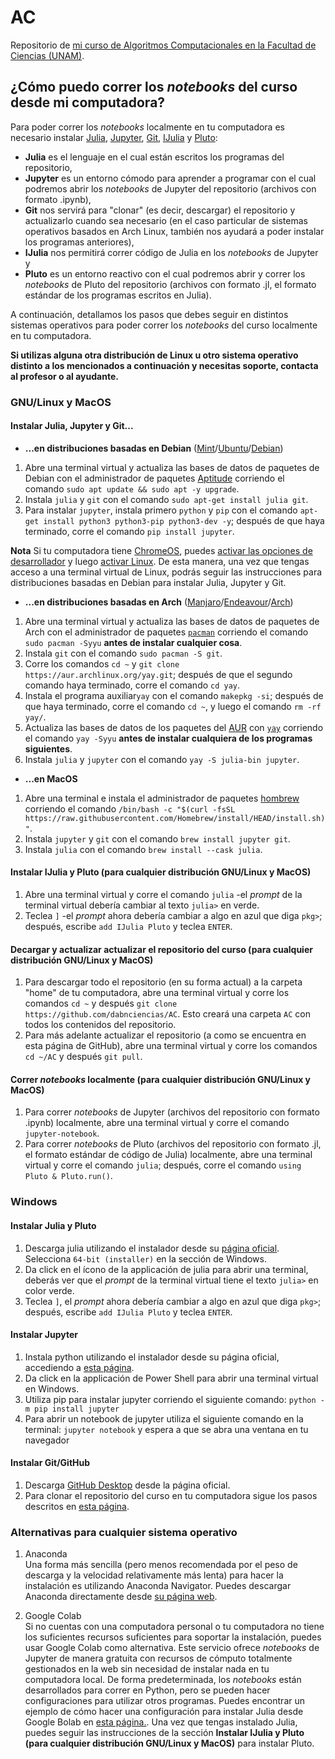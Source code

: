 # AC
  Repositorio de [mi curso de Algoritmos Computacionales en la Facultad de Ciencias (UNAM)](https://www.fciencias.unam.mx/docencia/horarios/presentacion/333034).

## ¿Cómo puedo correr los _notebooks_ del curso desde mi computadora?

Para poder correr los _notebooks_ localmente en tu computadora es necesario instalar [Julia](https://julialang.org/), [Jupyter](https://jupyter.org/), [Git](https://git-scm.com/doc), [IJulia](https://julialang.github.io/IJulia.jl/stable/) y [Pluto](https://github.com/fonsp/Pluto.jl):
* **Julia** es el lenguaje en el cual están escritos los programas del repositorio,
* **Jupyter** es un entorno cómodo para aprender a programar con el cual podremos abrir los _notebooks_ de Jupyter del repositorio (archivos con formato .ipynb),
* **Git** nos servirá para "clonar" (es decir, descargar) el repositorio y actualizarlo cuando sea necesario (en el caso particular de sistemas operativos basados en Arch Linux, también nos ayudará a poder instalar los programas anteriores),
* **IJulia** nos permitirá correr código de Julia en los _notebooks_ de Jupyter y 
* **Pluto** es un entorno reactivo con el cual podremos abrir y correr los _notebooks_ de Pluto del repositorio (archivos con formato .jl, el formato estándar de los programas escritos en Julia).

A continuación, detallamos los pasos que debes seguir en distintos sistemas operativos para poder correr los _notebooks_ del curso localmente en tu computadora. 

**Si utilizas alguna otra distribución de Linux u otro sistema operativo distinto a los mencionados a continuación y necesitas soporte, contacta al profesor o al ayudante.**

### GNU/Linux y MacOS

#### Instalar Julia, Jupyter y Git...

* **...en distribuciones basadas en Debian** ([Mint](https://linuxmint.com/)/[Ubuntu](https://ubuntu.com/)/[Debian](https://www.debian.org/))
1. Abre una terminal virtual y actualiza las bases de datos de paquetes de Debian con el administrador de paquetes [Aptitude](https://wiki.debian.org/Aptitude) corriendo el comando `sudo apt update && sudo apt -y upgrade`.
1. Instala `julia` y `git` con el comando `sudo apt-get install julia git`.
1. Para instalar `jupyter`, instala primero `python` y `pip` con el comando `apt-get install python3 python3-pip python3-dev -y`; después de que haya terminado, corre el comando `pip install jupyter`.

**Nota** Si tu computadora tiene [ChromeOS](https://www.google.com/chromebook/chrome-os/), puedes [activar las opciones de desarrollador](https://www.androidauthority.com/how-to-enable-developer-mode-on-a-chromebook-906688/) y luego [activar Linux](https://support.google.com/chromebook/answer/9145439?hl=en). De esta manera, una vez que tengas acceso a una terminal virtual de Linux, podrás seguir las instrucciones para distribuciones basadas en Debian para instalar Julia, Jupyter y Git.

* **...en distribuciones basadas en Arch** ([Manjaro](https://manjaro.org/)/[Endeavour](https://endeavouros.com/)/[Arch](https://archlinux.org/))
1. Abre una terminal virtual y actualiza las bases de datos de paquetes de Arch con el administrador de paquetes [`pacman`](https://wiki.archlinux.org/title/Pacman) corriendo el comando `sudo pacman -Syyu` **antes de instalar cualquier cosa**.
1. Instala `git` con el comando `sudo pacman -S git`.
1. Corre los comandos `cd ~` y `git clone https://aur.archlinux.org/yay.git`; después de que el segundo comando haya terminado, corre el comando `cd yay`.
1. Instala el programa auxiliar`yay` con el comando `makepkg -si`; después de que haya terminado, corre el comando `cd ~`, y luego el comando `rm -rf yay/`.
1. Actualiza las bases de datos de los paquetes del [AUR](https://wiki.archlinux.org/title/Arch_User_Repository_(Español)) con [`yay`](https://wiki.archlinux.org/title/AUR_helpers#Pacman_wrappers) corriendo el comando `yay -Syyu` **antes de instalar cualquiera de los programas siguientes**.
1. Instala `julia` y `jupyter` con el comando `yay -S julia-bin jupyter`. 

* **...en MacOS**
1. Abre una terminal e instala el administrador de paquetes [hombrew](https://brew.sh/) corriendo el comando `/bin/bash -c "$(curl -fsSL https://raw.githubusercontent.com/Homebrew/install/HEAD/install.sh)"`.
1. Instala `jupyter` y `git` con el comando `brew install jupyter git`.
1. Instala `julia` con el comando `brew install --cask julia`.

#### Instalar IJulia y Pluto (para cualquier distribución GNU/Linux y MacOS)
1. Abre una terminal virtual y corre el comando `julia` -el _prompt_ de la terminal virtual debería cambiar al texto `julia>` en verde.
1. Teclea `]` -el _prompt_ ahora debería cambiar a algo en azul que diga `pkg>`; después, escribe `add IJulia Pluto` y teclea `ENTER`.

#### Decargar y actualizar actualizar el repositorio del curso (para cualquier distribución GNU/Linux y MacOS)
1. Para descargar todo el repositorio (en su forma actual) a la carpeta "home" de tu computadora, abre una terminal virtual y corre los comandos `cd ~` y después `git clone https://github.com/dabnciencias/AC`. Esto creará una carpeta `AC` con todos los contenidos del repositorio.
1. Para más adelante actualizar el repositorio (a como se encuentra en esta página de GitHub), abre una terminal virtual y corre los comandos `cd ~/AC` y después `git pull`.

#### Correr _notebooks_ localmente (para cualquier distribución GNU/Linux y MacOS)
1. Para correr _notebooks_ de Jupyter (archivos del repositorio con formato .ipynb) localmente, abre una terminal virtual y corre el comando `jupyter-notebook`.
1. Para correr _notebooks_ de Pluto (archivos del repositorio con formato .jl, el formato estándar de código de Julia) localmente, abre una terminal virtual y corre el comando `julia`; después, corre el comando `using Pluto & Pluto.run()`.

### Windows

#### Instalar Julia y Pluto
1. Descarga julia utilizando el instalador desde su [página oficial](https://julialang.org/downloads/). Selecciona `64-bit (installer)` en la sección de Windows.
1. Da click en el ícono de la applicación de julia para abrir una terminal, deberás ver que el _prompt_ de la terminal virtual tiene el texto `julia>` en color verde.
1. Teclea `]`, el _prompt_ ahora debería cambiar a algo en azul que diga `pkg>`; después, escribe `add IJulia Pluto` y teclea `ENTER`.

#### Instalar Jupyter
1. Instala python utilizando el instalador desde su página oficial, accediendo a [esta página](https://www.python.org/ftp/python/3.10.2/python-3.10.2-amd64.exe).
1. Da click en la applicación de Power Shell para abrir una terminal virtual en Windows.
1. Utiliza pip para instalar jupyter corriendo el siguiente comando: `python -m pip install jupyter`
1. Para abrir un notebook de jupyter utiliza el siguiente comando en la terminal: `jupyter notebook` y espera a que se abra una ventana en tu navegador

#### Instalar Git/GitHub
1. Descarga [GitHub Desktop](https://desktop.github.com/) desde la página oficial.
1. Para clonar el repositorio del curso en tu computadora sigue los pasos descritos en [esta página](https://docs.github.com/en/desktop/contributing-and-collaborating-using-github-desktop/adding-and-cloning-repositories/cloning-a-repository-from-github-to-github-desktop).


### Alternativas para cualquier sistema operativo
1. Anaconda  
Una forma más sencilla (pero menos recomendada por el peso de descarga y la velocidad relativamente más lenta) para hacer la instalación es utilizando Anaconda Navigator.
Puedes descargar Anaconda directamente desde [su página web](https://www.anaconda.com/products/individual).

1. Google Colab  
Si no cuentas con una computadora personal o tu computadora no tiene los suficientes recursos suficientes para soportar la instalación, puedes usar Google Colab como alternativa. Este servicio ofrece _notebooks_ de Jupyter de manera gratuita con recursos de cómputo totalmente gestionados en la web sin necesidad de instalar nada en tu computadora local. De forma predeterminada, los _notebooks_ están desarrollados para correr en Python, pero se pueden hacer configuraciones para utilizar otros programas. Puedes encontrar un ejemplo de cómo hacer una configuración para instalar Julia desde Google Bolab en [esta página.](https://colab.research.google.com/github/ageron/julia_notebooks/blob/master/Julia_for_Pythonistas.ipynb#scrollTo=f_1dr-2W5iSU). Una vez que tengas instalado Julia, puedes seguir las instrucciones de la sección **Instalar IJulia y Pluto (para cualquier distribución GNU/Linux y MacOS)** para instalar Pluto.


